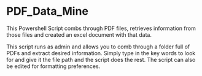 # PDF_Data_Mine
This Powershell Script combs through PDF files, retrieves information from those files and created an excel document with that data.

This script runs as admin and allows you to comb through a folder full of PDFs and extract desired information. Simply type in the key words to look for and give it the file path and the script does the rest. The script can also be edited for formatting preferences.

